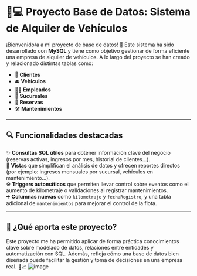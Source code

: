 # 🚗💻 Proyecto Base de Datos: Sistema de Alquiler de Vehículos

¡Bienvenido/a a mi proyecto de base de datos! 🎉 Este sistema ha sido desarrollado con **MySQL** y tiene como objetivo gestionar de forma eficiente una empresa de alquiler de vehículos. A lo largo del proyecto se han creado y relacionado distintas tablas como:

- 👤 **Clientes**  
- 🚘 **Vehículos**  
- 🧑‍💼 **Empleados**  
- 🏢 **Sucursales**  
- 📅 **Reservas**  
- 🛠️ **Mantenimientos**

---

## 🔍 Funcionalidades destacadas

✨ **Consultas SQL útiles** para obtener información clave del negocio (reservas activas, ingresos por mes, historial de clientes...).  
🧾 **Vistas** que simplifican el análisis de datos y ofrecen reportes directos (por ejemplo: ingresos mensuales por sucursal, vehículos en mantenimiento...).  
⚙️ **Triggers automáticos** que permiten llevar control sobre eventos como el aumento de kilometraje o validaciones al registrar mantenimientos.  
➕ **Columnas nuevas** como `kilometraje` y `fechaRegistro`, y una tabla adicional de `mantenimientos` para mejorar el control de la flota.

---

## 🧠 ¿Qué aporta este proyecto?

Este proyecto me ha permitido aplicar de forma práctica conocimientos clave sobre modelado de datos, relaciones entre entidades y automatización con SQL. Además, refleja cómo una base de datos bien diseñada puede facilitar la gestión y toma de decisiones en una empresa real. 💼📈
![image](https://github.com/user-attachments/assets/b6e550c9-4193-46b6-b6ad-dc3557164967)
